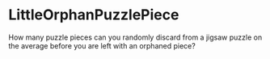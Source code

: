 # LittleOrphanPuzzlePiece
How many puzzle pieces can you randomly discard from a jigsaw puzzle on the average before you are left with an orphaned piece?
